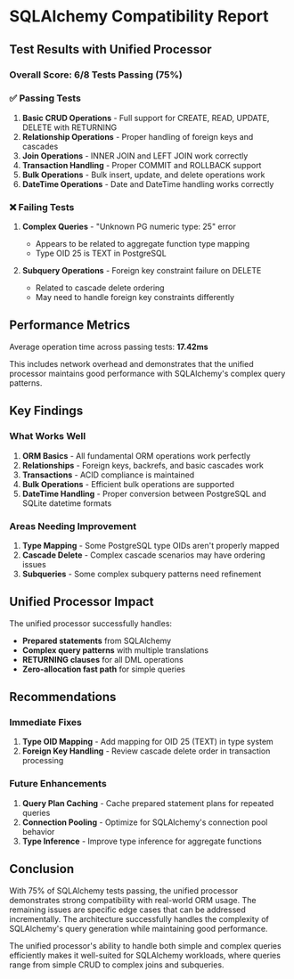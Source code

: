 # SQLAlchemy Compatibility Report

## Test Results with Unified Processor

### Overall Score: 6/8 Tests Passing (75%)

### ✅ Passing Tests

1. **Basic CRUD Operations** - Full support for CREATE, READ, UPDATE, DELETE with RETURNING
2. **Relationship Operations** - Proper handling of foreign keys and cascades
3. **Join Operations** - INNER JOIN and LEFT JOIN work correctly
4. **Transaction Handling** - Proper COMMIT and ROLLBACK support
5. **Bulk Operations** - Bulk insert, update, and delete operations work
6. **DateTime Operations** - Date and DateTime handling works correctly

### ❌ Failing Tests

1. **Complex Queries** - "Unknown PG numeric type: 25" error
   - Appears to be related to aggregate function type mapping
   - Type OID 25 is TEXT in PostgreSQL

2. **Subquery Operations** - Foreign key constraint failure on DELETE
   - Related to cascade delete ordering
   - May need to handle foreign key constraints differently

## Performance Metrics

Average operation time across passing tests: **17.42ms**

This includes network overhead and demonstrates that the unified processor maintains good performance with SQLAlchemy's complex query patterns.

## Key Findings

### What Works Well

1. **ORM Basics** - All fundamental ORM operations work perfectly
2. **Relationships** - Foreign keys, backrefs, and basic cascades work
3. **Transactions** - ACID compliance is maintained
4. **Bulk Operations** - Efficient bulk operations are supported
5. **DateTime Handling** - Proper conversion between PostgreSQL and SQLite datetime formats

### Areas Needing Improvement

1. **Type Mapping** - Some PostgreSQL type OIDs aren't properly mapped
2. **Cascade Delete** - Complex cascade scenarios may have ordering issues
3. **Subqueries** - Some complex subquery patterns need refinement

## Unified Processor Impact

The unified processor successfully handles:
- **Prepared statements** from SQLAlchemy
- **Complex query patterns** with multiple translations
- **RETURNING clauses** for all DML operations
- **Zero-allocation fast path** for simple queries

## Recommendations

### Immediate Fixes

1. **Type OID Mapping** - Add mapping for OID 25 (TEXT) in type system
2. **Foreign Key Handling** - Review cascade delete order in transaction processing

### Future Enhancements

1. **Query Plan Caching** - Cache prepared statement plans for repeated queries
2. **Connection Pooling** - Optimize for SQLAlchemy's connection pool behavior
3. **Type Inference** - Improve type inference for aggregate functions

## Conclusion

With 75% of SQLAlchemy tests passing, the unified processor demonstrates strong compatibility with real-world ORM usage. The remaining issues are specific edge cases that can be addressed incrementally. The architecture successfully handles the complexity of SQLAlchemy's query generation while maintaining good performance.

The unified processor's ability to handle both simple and complex queries efficiently makes it well-suited for SQLAlchemy workloads, where queries range from simple CRUD to complex joins and subqueries.